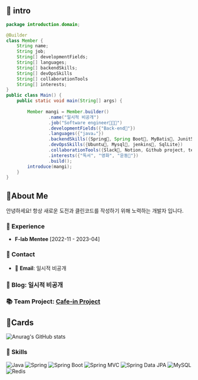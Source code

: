 ## 🥹 intro

``` java
package introduction.domain;

@Builder
class Member {
    String name;
    String job;
    String[] developmentFields;
    String[] languages;
    String[] backendSkills;
    String[] devOpsSkills
    String[] collaborationTools
    String[] interests;
}
public class Main() {
    public static void main(String[] args) {
    
        Member mangi = Member.builder()
                .name("일시적 비공개")
                .job("Software engineer🧑🏽‍💻")
                .developmentFields({"Back-end🔭"})
                .languages({"java☕"})
                .backendSkills({Spring🌱, Spring Boot🔐, MyBatis🦤, Junit55️⃣, Spock⚡ , Gradle🐘})
                .devOpsSkills({Ubuntu🐺, Mysql🐬, jenkins🐋, SqlLite})
                .collaborationTools({Slack📑, Notion, Github project, teams, Git, Intellij})
                .interests({"독서", "영화", "운동👯"})
                .build();
        introduce(mangi);
    }
}
```
## 🦄About Me
안녕하세요! 항상 새로운 도전과 클린코드를 작성하기 위해 노력하는 개발자 입니다.  

### 💼 Experience

- **F-lab Mentee** [2022-11 - 2023-04]

### 🤝 Contact

- 📧 **Email**: 일시적 비공개


### 📜 Blog: 일시적 비공개
### 📚 Team Project: [Cafe-in Project](https://github.com/f-lab-edu/Cafe-in)

## 🐯Cards

![Anurag's GitHub stats](https://github-readme-stats.vercel.app/api?username=mangi0718&show_icons=true&theme=dracula)


### 🔨 Skills

![Java](https://img.shields.io/badge/-Java-007396?logo=java&logoColor=white)
![Spring](https://img.shields.io/badge/Spring-6DB33F.svg?&flat&logo=Spring&logoColor=white)
![Spring Boot](https://img.shields.io/badge/-Spring%20Boot-6DB33F?logo=spring%20boot&logoColor=white)
![Spring MVC](https://img.shields.io/badge/-Spring%20MVC-6DB33F)
![Spring Data JPA](https://img.shields.io/badge/-Spring%20Data%20JPA-6DB33F?)
![MySQL](https://img.shields.io/badge/-MySQL-4479A1?logo=mysql&logoColor=white)
![Redis](https://camo.githubusercontent.com/f93838dd6431bea23c55287cfbd0587dd6b196e55c0b02817000cb3eab315a17/68747470733a2f2f696d672e736869656c64732e696f2f62616467652f52656469732d2532334443333832442e7376673f267374796c653d666c61742d737175617265266c6f676f3d7265646973266c6f676f436f6c6f723d7768697465)
